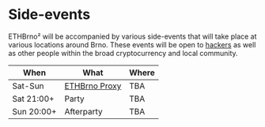# Side-events

ETHBrno² will be accompanied by various side-events that will take place at various locations around Brno. These events will be open to [hackers](../hackathon.md) as well as other people within the broad cryptocurrency and local community.

| When       | What                              | Where |
| ---------- | --------------------------------- | ----- |
| Sat-Sun    | [ETHBrno Proxy](ethbrno-proxy.md) | TBA   |
| Sat 21:00+ | Party                             | TBA   |
| Sun 20:00+ | Afterparty                        | TBA   |
